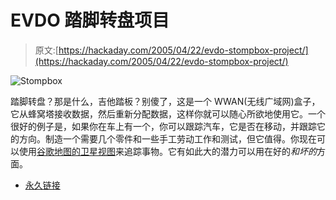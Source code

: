 # EVDO 踏脚转盘项目

> 原文:[https://hackaday.com/2005/04/22/evdo-stompbox-project/](https://hackaday.com/2005/04/22/evdo-stompbox-project/)

![Stompbox](../Images/0b9da2000b252a5ebe211ca80b53b6ee.png)

踏脚转盘？那是什么，吉他踏板？别傻了，这是一个 WWAN(无线广域网)盒子，它从蜂窝塔接收数据，然后重新分配数据，这样你就可以随心所欲地使用它。一个很好的例子是，如果你在车上有一个，你可以跟踪汽车，它是否在移动，并跟踪它的方向。制造一个需要几个零件和一些手工劳动工作和测试，但它值得。你现在可以使用[谷歌地图的卫星视图](http://maps.google.com/maps?q=19104&hl=en)来追踪事物。它有如此大的潜力可以用在好的*和坏的*方面。

*   [永久链接](http://moro.fbrtech.com/~tora/EVDO/index.html)
